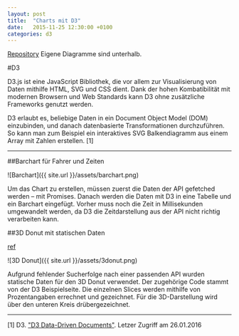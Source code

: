 ```yaml
---
layout: post
title:  "Charts mit D3"
date:   2015-11-25 12:30:00 +0100
categories: d3
---
```


[Repository](https://github.com/naiphyx/frontend-assignment/tree/master/06-diagrams)
Eigene Diagramme sind unterhalb.

#D3

D3.js ist eine JavaScript Bibliothek, die vor allem zur Visualisierung von Daten mithilfe HTML, SVG und CSS dient. Dank der hohen Kombatibilität mit modernen Browsern und Web Standards kann D3 ohne zusätzliche Frameworks genutzt werden. 

D3 erlaubt es, beliebige Daten in ein Document Object Model (DOM) einzubinden, und danach datenbasierte Transformationen durchzuführen. So kann man zum Beispiel ein interaktives SVG Balkendiagramm aus einem Array mit Zahlen erstellen. [1]

***

##Barchart für Fahrer und Zeiten

![Barchart]({{ site.url }}/assets/barchart.png)

Um das Chart zu erstellen, müssen zuerst die Daten der API gefetched werden – mit Promises. Danach werden die Daten mit D3 in eine Tabelle und ein Barchart eingefügt. Vorher muss noch die Zeit in Millisekunden umgewandelt werden, da D3 die Zeitdarstellung aus der API nicht richtig verarbeiten kann.


##3D Donut mit statischen Daten

[ref](http://bl.ocks.org/NPashaP/9994181)

![3D Donut]({{ site.url }}/assets/3donut.png)

Aufgrund fehlender Sucherfolge nach einer passenden API wurden statische Daten für den 3D Donut verwendet. Der zugehörige Code stammt von der D3 Beispielseite. 
Die einzelnen Slices werden mithilfe von Prozentangaben errechnet und gezeichnet. Für die 3D-Darstellung wird über den unteren Kreis drübergezeichnet.

***

[1] D3. ["D3 Data-Driven Documents"](http://d3js.org/). Letzer Zugriff am 26.01.2016